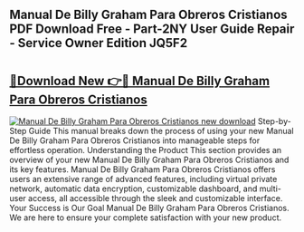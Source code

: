 ## Manual De Billy Graham Para Obreros Cristianos PDF Download Free - Part-2NY User Guide Repair - Service Owner Edition JQ5F2

# <h2><a href="http://bc13673.oget.top/?id=Manual+De+Billy+Graham+Para+Obreros+Cristianos">🔗Download New 👉🔴 Manual De Billy Graham Para Obreros Cristianos</a></h2>

[![Manual De Billy Graham Para Obreros Cristianos new download](https://i.imgur.com/5g1atiW.png)](http://bc13673.oget.top/?id=Manual+De+Billy+Graham+Para+Obreros+Cristianos)
Step-by-Step Guide This manual breaks down the process of using your new Manual De Billy Graham Para Obreros Cristianos into manageable steps for effortless operation. Understanding the Product This section provides an overview of your new Manual De Billy Graham Para Obreros Cristianos and its key features. Manual De Billy Graham Para Obreros Cristianos offers users an extensive range of advanced features, including virtual private network, automatic data encryption, customizable dashboard, and multi-user access, all accessible through the sleek and customizable interface. Your Success is Our Goal Manual De Billy Graham Para Obreros Cristianos. We are here to ensure your complete satisfaction with your new product.

